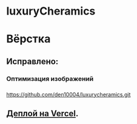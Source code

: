 # luxuryCheramics

# Вёрстка

## Исправлено:

### Оптимизация изображений

###

https://github.com/den10004/luxuryсheramics.git

## [Деплой на Vercel](https://luxury-cheramics.vercel.app/).
